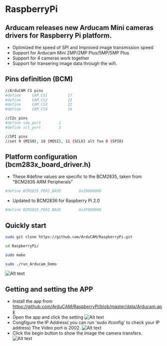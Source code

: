 # RaspberryPi
## Arducam releases new Arducam Mini cameras drivers for Raspberry Pi platform.
- Optimized the speed of SPI and Improved image transmission speed
- Support for Arducam Mini 2MP/2MP Plus/5MP/5MP Plus
- Support for 4 cameras work together
- Support for transering image data through the wifi.
## Pins definition (BCM)
```Bash
//ArduCAM CS pins
#define     CAM_CS1         17
#define     CAM_CS2         23
#define     CAM_CS3         22
#define     CAM_CS4         24
```
```Bash
//I2c pins
#define sda_port        2 
#define scl_port        3
```
```Bash 
//SPI pins 
//set 9 (MISO), 10 (MOSI), 11 (SCLK) alt fxn 0 (SPI0)
```

## Platform configuration (bcm283x_board_driver.h)
- These #define values are specific to the BCM2835, taken from "BCM2835 ARM Peripherals"
```Bash
#define BCM2835_PERI_BASE        0x20000000
```
- Updated to BCM2836 for Raspberry Pi 2.0 
```Bash
#define BCM2835_PERI_BASE        0x3F000000
```

## Quickly start
```bash
sudo git clone https://github.com/ArduCAM/RaspberryPi.git
```
```bash 
cd RaspberryPi/
```
```bash
sudo make 
```
```bash
sudo ./run_Arducam_Demo 
```
![Alt text](https://github.com/ArduCAM/RaspberryPi/blob/master/data/image1.png)
## Getting and setting the APP
- Install the app from https://github.com/ArduCAM/RaspberryPi/blob/master/data/Arducam.apk
- Open the app and click the setting 
![Alt text](https://github.com/ArduCAM/RaspberryPi/blob/master/data/app_image1.png)
- Congfigure the IP Address( you can run 'sudo ifconfig' to check your IP address) The Video port is 2002.
![Alt text](https://github.com/ArduCAM/RaspberryPi/blob/master/data/app_image2.png)
- Click the begin button to show the image the camera transfers.
![Alt text](https://github.com/ArduCAM/RaspberryPi/blob/master/data/app_image3.png)








